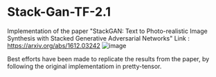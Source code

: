 # Stack-Gan-TF-2.1
 Implementation of the paper "StackGAN: Text to Photo-realistic Image Synthesis with Stacked Generative Adversarial Networks"
 Link : https://arxiv.org/abs/1612.03242
 ![image](https://user-images.githubusercontent.com/39635214/113061748-2a124e80-91d0-11eb-884a-33df4908e831.png)

 
 Best efforts have been made to replicate the results from the paper, by following the original implementatiom in pretty-tensor.
 
 
